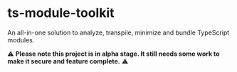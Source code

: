 # ts-module-toolkit
An all-in-one solution to analyze, transpile, minimize and bundle TypeScript modules.

⚠ __Please note this project is in alpha stage. It still needs some work to make it secure and feature complete.__ ⚠
